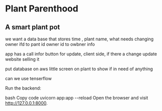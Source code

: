 # Plant Parenthood
## A smart plant pot


we want a data base that stores time , plant name, what needs changing
owner ifd to pant id
owner id to owbner info

app has a call infor button for update, 
client side, if there a change update
website selling it


put database on aws
little screen on plant to show if in need of anything

can we use tenserflow

Run the backend:

bash
Copy code
uvicorn app:app --reload
Open the browser and visit http://127.0.0.1:8000.